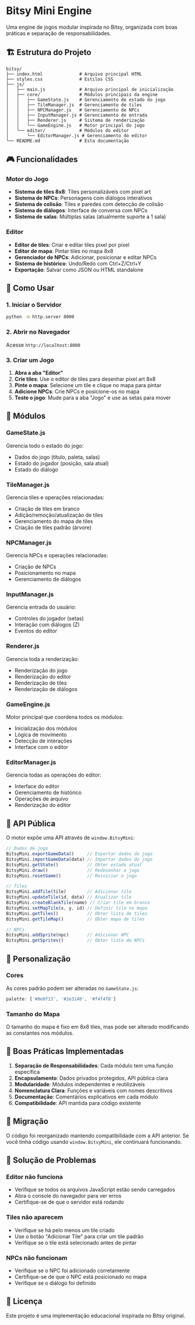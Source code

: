 # Bitsy Mini Engine

Uma engine de jogos modular inspirada no Bitsy, organizada com boas práticas e separação de responsabilidades.

## 🏗️ Estrutura do Projeto

```
bitsy/
├── index.html              # Arquivo principal HTML
├── styles.css              # Estilos CSS
├── js/
│   ├── main.js             # Arquivo principal de inicialização
│   ├── core/               # Módulos principais da engine
│   │   ├── GameState.js    # Gerenciamento de estado do jogo
│   │   ├── TileManager.js  # Gerenciamento de tiles
│   │   ├── NPCManager.js   # Gerenciamento de NPCs
│   │   ├── InputManager.js # Gerenciamento de entrada
│   │   ├── Renderer.js     # Sistema de renderização
│   │   └── GameEngine.js   # Motor principal do jogo
│   └── editor/             # Módulos do editor
│       └── EditorManager.js # Gerenciamento do editor
└── README.md               # Esta documentação
```

## 🎮 Funcionalidades

### Motor do Jogo
- **Sistema de tiles 8x8**: Tiles personalizáveis com pixel art
- **Sistema de NPCs**: Personagens com diálogos interativos
- **Sistema de colisão**: Tiles e paredes com detecção de colisão
- **Sistema de diálogos**: Interface de conversa com NPCs
- **Sistema de salas**: Múltiplas salas (atualmente suporte a 1 sala)

### Editor
- **Editor de tiles**: Criar e editar tiles pixel por pixel
- **Editor de mapa**: Pintar tiles no mapa 8x8
- **Gerenciador de NPCs**: Adicionar, posicionar e editar NPCs
- **Sistema de histórico**: Undo/Redo com Ctrl+Z/Ctrl+Y
- **Exportação**: Salvar como JSON ou HTML standalone

## 🚀 Como Usar

### 1. Iniciar o Servidor
```bash
python -m http.server 8000
```

### 2. Abrir no Navegador
Acesse `http://localhost:8000`

### 3. Criar um Jogo
1. **Abra a aba "Editor"**
2. **Crie tiles**: Use o editor de tiles para desenhar pixel art 8x8
3. **Pinte o mapa**: Selecione um tile e clique no mapa para pintar
4. **Adicione NPCs**: Crie NPCs e posicione-os no mapa
5. **Teste o jogo**: Mude para a aba "Jogo" e use as setas para mover

## 📁 Módulos

### GameState.js
Gerencia todo o estado do jogo:
- Dados do jogo (título, paleta, salas)
- Estado do jogador (posição, sala atual)
- Estado do diálogo

### TileManager.js
Gerencia tiles e operações relacionadas:
- Criação de tiles em branco
- Adição/remoção/atualização de tiles
- Gerenciamento do mapa de tiles
- Criação de tiles padrão (árvore)

### NPCManager.js
Gerencia NPCs e operações relacionadas:
- Criação de NPCs
- Posicionamento no mapa
- Gerenciamento de diálogos

### InputManager.js
Gerencia entrada do usuário:
- Controles do jogador (setas)
- Interação com diálogos (Z)
- Eventos do editor

### Renderer.js
Gerencia toda a renderização:
- Renderização do jogo
- Renderização do editor
- Renderização de tiles
- Renderização de diálogos

### GameEngine.js
Motor principal que coordena todos os módulos:
- Inicialização dos módulos
- Lógica de movimento
- Detecção de interações
- Interface com o editor

### EditorManager.js
Gerencia todas as operações do editor:
- Interface do editor
- Gerenciamento de histórico
- Operações de arquivo
- Renderização do editor

## 🔧 API Pública

O motor expõe uma API através de `window.BitsyMini`:

```javascript
// Dados do jogo
BitsyMini.exportGameData()     // Exportar dados do jogo
BitsyMini.importGameData(data) // Importar dados do jogo
BitsyMini.getState()           // Obter estado atual
BitsyMini.draw()               // Redesenhar o jogo
BitsyMini.resetGame()          // Reiniciar o jogo

// Tiles
BitsyMini.addTile(tile)        // Adicionar tile
BitsyMini.updateTile(id, data) // Atualizar tile
BitsyMini.createBlankTile(name) // Criar tile em branco
BitsyMini.setMapTile(x, y, id) // Definir tile no mapa
BitsyMini.getTiles()           // Obter lista de tiles
BitsyMini.getTileMap()         // Obter mapa de tiles

// NPCs
BitsyMini.addSprite(npc)       // Adicionar NPC
BitsyMini.getSprites()         // Obter lista de NPCs
```

## 🎨 Personalização

### Cores
As cores padrão podem ser alteradas no `GameState.js`:
```javascript
palette: ['#0e0f13', '#2e3140', '#f4f4f8']
```

### Tamanho do Mapa
O tamanho do mapa é fixo em 8x8 tiles, mas pode ser alterado modificando as constantes nos módulos.

## 📝 Boas Práticas Implementadas

1. **Separação de Responsabilidades**: Cada módulo tem uma função específica
2. **Encapsulamento**: Dados privados protegidos, API pública clara
3. **Modularidade**: Módulos independentes e reutilizáveis
4. **Nomenclatura Clara**: Funções e variáveis com nomes descritivos
5. **Documentação**: Comentários explicativos em cada módulo
6. **Compatibilidade**: API mantida para código existente

## 🔄 Migração

O código foi reorganizado mantendo compatibilidade com a API anterior. Se você tinha código usando `window.BitsyMini`, ele continuará funcionando.

## 🐛 Solução de Problemas

### Editor não funciona
- Verifique se todos os arquivos JavaScript estão sendo carregados
- Abra o console do navegador para ver erros
- Certifique-se de que o servidor está rodando

### Tiles não aparecem
- Verifique se há pelo menos um tile criado
- Use o botão "Adicionar Tile" para criar um tile padrão
- Verifique se o tile está selecionado antes de pintar

### NPCs não funcionam
- Verifique se o NPC foi adicionado corretamente
- Certifique-se de que o NPC está posicionado no mapa
- Verifique se o diálogo foi definido

## 📄 Licença

Este projeto é uma implementação educacional inspirada no Bitsy original.
